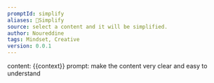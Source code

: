 ```yaml
---
promptId: simplify
aliases: 👼Simplify
source: select a content and it will be simplified.
author: Noureddine
tags: Mindset, Creative
version: 0.0.1
---
```

content: 
{{context}}
prompt:
make the content very clear and easy to understand